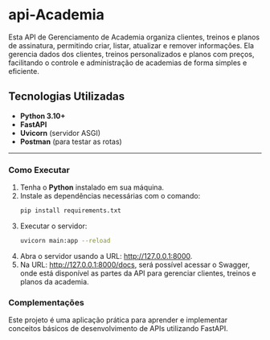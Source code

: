 # api-Academia
Esta API de Gerenciamento de Academia organiza clientes, treinos e planos de assinatura, permitindo criar, listar, atualizar e remover informações. Ela gerencia dados dos clientes, treinos personalizados e planos com preços, facilitando o controle e administração de academias de forma simples e eficiente.

## Tecnologias Utilizadas  
- **Python 3.10+**  
- **FastAPI**  
- **Uvicorn** (servidor ASGI)  
- **Postman** (para testar as rotas)  

---

### Como Executar  
1. Tenha o **Python** instalado em sua máquina.  
2. Instale as dependências necessárias com o comando:  
   ```bash
   pip install requirements.txt
3. Executar o servidor:
   ```bash
   uvicorn main:app --reload
4. Abra o servidor usando a URL: http://127.0.0.1:8000.
5. Na URL: http://127.0.0.1:8000/docs, será possível acessar o Swagger, onde está disponível as partes da API para gerenciar clientes, treinos e planos da academia.
   
### Complementações
Este projeto é uma aplicação prática para aprender e implementar conceitos básicos de desenvolvimento de APIs utilizando FastAPI.
